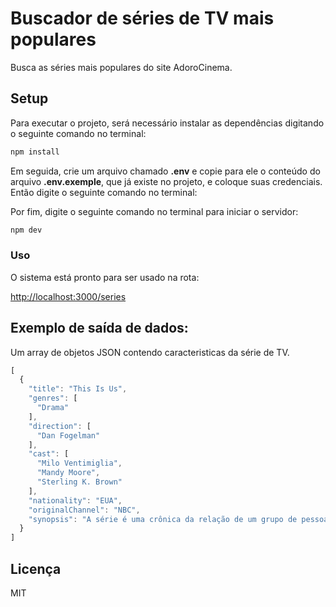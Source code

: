 # Buscador de séries de TV mais populares

Busca as séries mais populares do site AdoroCinema.

## Setup

Para executar o projeto, será necessário instalar as dependências digitando o seguinte comando no terminal:

```bash
npm install
```

Em seguida, crie um arquivo chamado **.env** e copie para ele o conteúdo do arquivo **.env.exemple**, que já existe no projeto, e coloque suas credenciais. Então digite o seguinte comando no terminal:

Por fim, digite o seguinte comando no terminal para iniciar o servidor:

```bash
npm dev
```

### Uso

O sistema está pronto para ser usado na rota:

[http://localhost:3000/series](http://localhost:3000/series)

## Exemplo de saída de dados:

Um array de objetos JSON contendo caracteristicas da série de TV.
 
```javascript
[
  {
    "title": "This Is Us",
    "genres": [
      "Drama"
    ],
    "direction": [
      "Dan Fogelman"
    ],
    "cast": [
      "Milo Ventimiglia",
      "Mandy Moore",
      "Sterling K. Brown"
    ],
    "nationality": "EUA",
    "originalChannel": "NBC",
    "synopsis": "A série é uma crônica da relação de um grupo de pessoas que nasceram no mesmo dia, incluindo Rebecca (Mandy Moore), Jack (Milo Ventimiglia), um casal esperando trigêmeos em Pittsburgh e Kevin (Justin Hartley), um belo ator de televisão que está se cansando da vida de solteirão cobiçado."
  }
]
```

## Licença

MIT